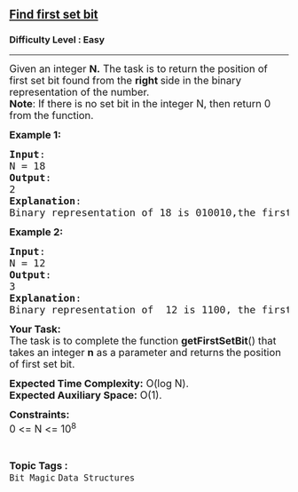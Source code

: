 <h2><a href="https://www.geeksforgeeks.org/problems/find-first-set-bit-1587115620/1?page=9&sortBy=submissions">Find first set bit</a></h2><h3>Difficulty Level : Easy</h3><hr><div class="problems_problem_content__Xm_eO"><p><span style="font-size: 18px;">Given an integer&nbsp;<strong>N.</strong> The task is to return the position of first set bit found from the <strong>right </strong>side in the binary representation of the number.<br><strong>Note</strong>: If there is no set bit in the integer N, then return 0 from the function.&nbsp;&nbsp;</span></p>
<p><span style="font-size: 18px;"><strong>Example 1:</strong></span></p>
<pre><span style="font-size: 18px;"><strong>Input</strong>: <br>N = 18
<strong>Output</strong>: <br>2
<strong>Explanation</strong>: <br>Binary representation of 18 is 010010,the first set bit from the right side is at position 2.</span></pre>
<p><span style="font-size: 18px;"><strong>Example 2:</strong></span></p>
<pre><span style="font-size: 18px;"><strong>Input</strong>: <br>N = 12 
<strong>Output</strong>: <br>3 
<strong>Explanation</strong>: <br>Binary representation of  12 is 1100, the first set bit from the right side is at position 3.</span></pre>
<p><span style="font-size: 18px;"><strong>Your Task:</strong><br>The task is to complete the function <strong>getFirstSetBit</strong>() that takes an integer&nbsp;<strong>n</strong>&nbsp;as a&nbsp;parameter and returns<strong> </strong>the<strong>&nbsp;</strong>position of first set bit.</span></p>
<p><span style="font-size: 18px;"><strong>Expected Time Complexity:</strong>&nbsp;O(log N).<br><strong>Expected Auxiliary Space:</strong>&nbsp;O(1).</span></p>
<p><span style="font-size: 18px;"><strong>Constraints:</strong><br>0 &lt;= N &lt;= 10<sup>8</sup></span></p></div><br><p><span style=font-size:18px><strong>Topic Tags : </strong><br><code>Bit Magic</code>&nbsp;<code>Data Structures</code>&nbsp;